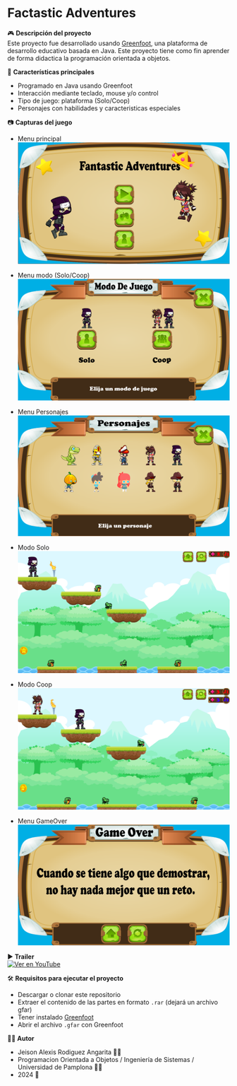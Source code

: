 # Factastic Adventures

🎮 **Descripción del proyecto**  
Este proyecto fue desarrollado usando [Greenfoot](https://www.greenfoot.org/), una plataforma de desarrollo educativo basada en Java. Este proyecto tiene como fin aprender de forma didactica la programación orientada a objetos.

📌 **Características principales**
- Programado en Java usando Greenfoot
- Interacción mediante teclado, mouse y/o control
- Tipo de juego: plataforma (Solo/Coop)
- Personajes con habilidades y caracteristicas especiales

📷 **Capturas del juego**
- Menu principal
![Captura](menu_juego.png)

- Menu modo (Solo/Coop)
![Captura](modo_juego.png)

- Menu Personajes
![Captura](personajes_juego.png)

- Modo Solo
![Captura](juego.png)

- Modo Coop
![Captura](coop_juego.png)

- Menu GameOver
![Captura](gameover_juego.png)

▶️ **Trailer**  
[![Ver en YouTube](https://img.youtube.com/vi/ID_DEL_VIDEO/hqdefault.jpg)](https://www.youtube.com/watch?v=ID_DEL_VIDEO)

🛠️ **Requisitos para ejecutar el proyecto**
- Descargar o clonar este repositorio
- Extraer el contenido de las partes en formato `.rar`  (dejará un archivo gfar)
- Tener instalado [Greenfoot](https://www.greenfoot.org/download)
- Abrir el archivo `.gfar` con Greenfoot

👨‍💻 **Autor**
- Jeison Alexis Rodiguez Angarita 🙍‍♂️
- Programacion Orientada a Objetos / Ingeniería de Sistemas / Universidad de Pamplona 👨‍🎓
- 2024 📅 
